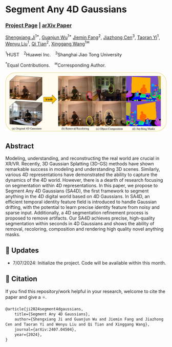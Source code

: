 # Segment Any 4D Gaussians
### [Project Page](https://jsxzs.github.io/sa4d/) | [arXiv Paper](https://arxiv.org/abs/2407.04504)

[Shengxiang Ji](https://github.com/jsxzs)<sup>1*</sup>, [Guanjun Wu](https://guanjunwu.github.io/)<sup>1*</sup>
[Jiemin Fang](https://jaminfong.cn/)<sup>2</sup>, [Jiazhong Cen](https://jumpat.github.io/SA3D/)<sup>3</sup>, [Taoran Yi](https://github.com/taoranyi)<sup>1</sup>, 
[Wenyu Liu](http://eic.hust.edu.cn/professor/liuwenyu/)<sup>1</sup>, [Qi Tian](https://www.qitian1987.com/)<sup>2</sup>, [Xinggang Wang](https://xwcv.github.io/)<sup>1✉</sup>

<sup>1</sup>HUST&emsp;<sup>2</sup>Huawei Inc.&emsp;<sup>3</sup>Shanghai Jiao Tong University &emsp; 

<sup>*</sup>Equal Contributions.&emsp;<sup>✉</sup>Corresponding Author. 

![Teaser image](assets/teaserfig.png)

## Abstract
Modeling, understanding, and reconstructing the real world are crucial in XR/VR. Recently, 3D Gaussian Splatting (3D-GS) methods have shown remarkable success in modeling and understanding 3D scenes. Similarly, various 4D representations have demonstrated the ability to capture the dynamics of the 4D world. However, there is a dearth of research focusing on segmentation within 4D representations. In this paper, we propose to Segment Any 4D Gaussians (SA4D), the first framework to segment anything in the 4D digital world based on 4D Gaussians. In SA4D, an efficient temporal identity feature field is introduced to handle Gaussian drifting, with the potential to learn precise identity feature from noisy and sparse input. Additionally, a 4D segmentation refinement process is proposed to remove artifacts. Our SA4D achieves precise, high-quality segmentation within seconds in 4D Gaussians and shows the ability of removal, recoloring, composition and rendering high quality novel anything masks.


## 🦾 Updates
- 7/07/2024: Initialize the project. Code will be available within this month.


## 📑 Citation

If you find this repository/work helpful in your research, welcome to cite the paper and give a ⭐.

```
@article{ji2024segment4dgaussians,
    title={Segment Any 4D Gaussians}, 
    author={Shengxiang Ji and Guanjun Wu and Jiemin Fang and Jiazhong Cen and Taoran Yi and Wenyu Liu and Qi Tian and Xinggang Wang},
    journal={arXiv:2407.04504},
    year={2024},
}
